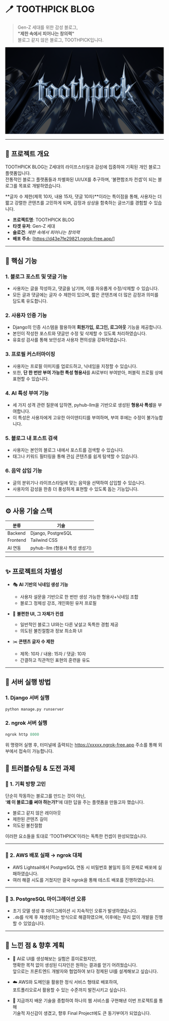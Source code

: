 # 🪥 TOOTHPICK BLOG

> Gen-Z 세대를 위한 감성 블로그,  
> **"제한 속에서 피어나는 창의력"**  
> 블로그 같지 않은 블로그, TOOTHPICK입니다.

![alt text](메인이미지.png)

---

## 📌 프로젝트 개요

TOOTHPICK BLOG는 Z세대의 라이프스타일과 감성에 집중하여 기획된 개인 블로그 플랫폼입니다.  
전통적인 블로그 플랫폼들과 차별화된 UI/UX를 추구하며, ‘불편함조차 컨셉’이 되는 블로그를 목표로 개발하였습니다.

**글자 수 제한(제목 10자, 내용 15자, 댓글 10자)**이라는 특이점을 통해, 사용자는 더 짧고 강렬한 콘텐츠를 고민하게 되며, 감정과 상상을 함축하는 글쓰기를 경험할 수 있습니다.

- **프로젝트명**: TOOTHPICK BLOG  
- **타겟 유저**: Gen-Z 세대  
- **슬로건**: _제한 속에서 피어나는 창의력_  
- **배포 주소**: [https://d43e7fe29821.ngrok-free.app/]
---

## 🔧 핵심 기능

### 1. 블로그 포스트 및 댓글 기능
- 사용자는 글을 작성하고, 댓글을 남기며, 이를 자유롭게 수정/삭제할 수 있습니다.
- 모든 글과 댓글에는 글자 수 제한이 있으며, 짧은 콘텐츠에 더 많은 감정과 의미를 담도록 유도합니다.

### 2. 사용자 인증 기능
- Django의 인증 시스템을 활용하여 **회원가입, 로그인, 로그아웃** 기능을 제공합니다.
- 본인이 작성한 포스트와 댓글만 수정 및 삭제할 수 있도록 처리하였습니다.
- 유효성 검사를 통해 보안성과 사용자 편의성을 강화하였습니다.

### 3. 프로필 커스터마이징
- 사용자는 프로필 이미지를 업로드하고, 닉네임을 지정할 수 있습니다.
- 또한, **단 한 번만 부여 가능한 특성 형용사**를 AI로부터 부여받아, 퍼블릭 프로필 상에 표현할 수 있습니다.

### 4. AI 특성 부여 기능
- 세 가지 성격 관련 질문에 답하면, pyhub-llm을 기반으로 생성된 **형용사 특성**을 부여합니다.
- 이 특성은 사용자에게 고유한 아이덴티티를 부여하며, 부여 후에는 수정이 불가능합니다.

### 5. 블로그 내 포스트 검색
- 사용자는 본인의 블로그 내에서 포스트를 검색할 수 있습니다.
- 태그나 키워드 필터링을 통해 관심 콘텐츠를 쉽게 탐색할 수 있습니다.

### 6. 음악 삽입 기능
- 글의 분위기나 라이프스타일에 맞는 음악을 선택하여 삽입할 수 있습니다.
- 사용자의 감성을 한층 더 풍성하게 표현할 수 있도록 돕는 기능입니다.

---

## ⚙️ 사용 기술 스택

| 분류 | 기술 |
|------|------|
| Backend | Django, PostgreSQL |
| Frontend | Tailwind CSS |
| AI 연동 | pyhub-llm (형용사 특성 생성기) |

---

## ✨ 프로젝트의 차별성

- 🎭 **AI 기반의 닉네임 생성 기능**
  - 사용자 설문을 기반으로 한 번만 생성 가능한 형용사+닉네임 조합
  - 블로그 정체성 강조, 개인화된 유저 프로필

- 🧷 **불편한 UI, 그 자체가 컨셉**
  - 일반적인 블로그 UI와는 다른 낯설고 독특한 경험 제공
  - 의도된 불친절함과 정보 최소화 UI

- ✂️ **콘텐츠 글자 수 제한**
  - 제목: 10자 / 내용: 15자 / 댓글: 10자  
  - 간결하고 직관적인 표현의 훈련을 유도

---

## 🧪 서버 실행 방법

### 1. Django 서버 실행

```python
python manage.py runserver
```

### 2. ngrok 서버 실행
```python
ngrok http 8000
```
위 명령어 실행 후, 터미널에 출력되는 https://xxxxx.ngrok-free.app 주소를 통해 외부에서 접속이 가능합니다.

## 🚧 트러블슈팅 & 도전 과제

### 💭 1. 기획 방향 고민

단순히 작동하는 블로그를 만드는 것이 아닌,  
‘**왜 이 블로그를 써야 하는가?**’에 대한 답을 주는 플랫폼을 만들고자 했습니다.

- 블로그 같지 않은 레이아웃  
- 제한된 콘텐츠 길이  
- 의도된 불친절함  

이러한 요소들을 토대로 ‘TOOTHPICK’이라는 독특한 컨셉이 완성되었습니다.

---

### 🧩 2. AWS 배포 실패 → ngrok 대체

- AWS Lightsail에서 PostgreSQL 연동 시 비밀번호 불일치 등의 문제로 배포에 실패하였습니다.  
- 여러 해결 시도를 거쳤지만 결국 ngrok을 통해 테스트 배포를 진행하였습니다.

---

### 🐘 3. PostgreSQL 마이그레이션 오류

- 초기 모델 생성 후 마이그레이션 시 지속적인 오류가 발생하였습니다.  
- `.db`를 삭제 후 재생성하는 방식으로 해결하였으며, 이후에는 무리 없이 개발을 진행할 수 있었습니다.

---

## 🌱 느낀 점 & 향후 계획

- 🎨 AI로 UI를 생성해보는 실험은 흥미로웠지만,  
  명확한 목적 없이 생성된 디자인은 원하는 결과를 얻기 어려웠습니다.  
  앞으로는 프론트엔드 개발자와 협업하여 보다 정제된 UI를 설계해보고 싶습니다.

- ☁️ AWS와 도메인을 활용한 정식 서비스 형태로 배포하여,  
  포트폴리오로서 활용할 수 있는 수준까지 발전시키고 싶습니다.

- 💪 지금까지 배운 기술을 종합하여 하나의 웹 서비스를 구현해낸 이번 프로젝트를 통해  
  기술적 자신감이 생겼고, 향후 Final Project에도 큰 동기부여가 되었습니다.